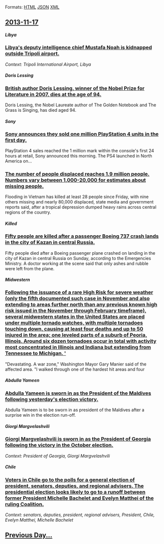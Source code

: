 
Formats: [HTML](2013/11/17/index.html)  [JSON](2013/11/17/index.json)  [XML](2013/11/17/index.xml)  

## [2013-11-17](/news/2013/11/17/index.md)

##### Libya
### [Libya's deputy intelligence chief Mustafa Noah is kidnapped outside Tripoli airport. ](/news/2013/11/17/libya-s-deputy-intelligence-chief-mustafa-noah-is-kidnapped-outside-tripoli-airport.md)
_Context: Tripoli International Airport, Libya_

##### Doris Lessing
### [British author Doris Lessing, winner of the Nobel Prize for Literature in 2007, dies at the age of 94. ](/news/2013/11/17/british-author-doris-lessing-winner-of-the-nobel-prize-for-literature-in-2007-dies-at-the-age-of-94.md)
Doris Lessing, the Nobel Laureate author of The Golden Notebook and The Grass is Singing, has died aged 94.

##### Sony
### [Sony announces they sold one million PlayStation 4 units in the first day. ](/news/2013/11/17/sony-announces-they-sold-one-million-playstation-4-units-in-the-first-day.md)
PlayStation 4 sales reached the 1 million mark within the console&#039;s first 24 hours at retail, Sony announced this morning. The PS4 launched in North America on...

##### 
### [The number of people displaced reaches 1.9 million people. Numbers vary between 1,000-20,000 for estimates about missing people. ](/news/2013/11/17/the-number-of-people-displaced-reaches-1-9-million-people-numbers-vary-between-1-000-20-000-for-estimates-about-missing-people.md)
Flooding in Vietnam has killed at least 28 people since Friday, with nine others missing and nearly 80,000 displaced, state media and government reports said, after a tropical depression dumped heavy rains across central regions of the country.

##### Killed
### [Fifty people are killed after a passenger Boeing 737 crash lands in the city of Kazan in central Russia. ](/news/2013/11/17/fifty-people-are-killed-after-a-passenger-boeing-737-crash-lands-in-the-city-of-kazan-in-central-russia.md)
Fifty people died after a Boeing passenger plane crashed on landing in the city of Kazan in central Russia on Sunday, according to the Emergencies Ministry. A doctor working at the scene said that only ashes and rubble were left from the plane.

##### Midwestern
### [Following the issuance of a rare High Risk for severe weather (only the fifth documented such case in November and also extending to areas further north than any previous known high risk issued in the November through February timeframe), several midwestern states in the United States are placed under multiple tornado watches, with multiple tornadoes touching down, causing at least four deaths and up to 50 injured in the area; one leveled parts of a suburb of Peoria, Illinois. Around six dozen tornadoes occur in total with activity most concentrated in Illinois and Indiana but extending from Tennessee to Michigan. '](/news/2013/11/17/following-the-issuance-of-a-rare-high-risk-for-severe-weather-only-the-fifth-documented-such-case-in-november-and-also-extending-to-areas-f.md)
&quot;Devastating. A war zone,&quot; Washington Mayor Gary Manier said of the affected area. &quot;I walked through one of the hardest hit areas and four

##### Abdulla Yameen
### [Abdulla Yameen is sworn in as the President of the Maldives following yesterday's election victory. ](/news/2013/11/17/abdulla-yameen-is-sworn-in-as-the-president-of-the-maldives-following-yesterday-s-election-victory.md)
Abdulla Yameen is to be sworn in as president of the Maldives after a surprise win in the election run-off.

##### Giorgi Margvelashvili
### [Giorgi Margvelashvili is sworn in as the President of Georgia following the victory in the October election. ](/news/2013/11/17/giorgi-margvelashvili-is-sworn-in-as-the-president-of-georgia-following-the-victory-in-the-october-election.md)
_Context: President of Georgia, Giorgi Margvelashvili_

##### Chile
### [Voters in Chile go to the polls for a general election of president, senators, deputies, and regional advisers. The presidential election looks likely to go to a runoff between former President Michelle Bachelet and Evelyn Matthei of the ruling Coalition. ](/news/2013/11/17/voters-in-chile-go-to-the-polls-for-a-general-election-of-president-senators-deputies-and-regional-advisers-the-presidential-election-lo.md)
_Context: senators, deputies, president, regional advisers, President, Chile, Evelyn Matthei, Michelle Bachelet_

## [Previous Day...](/news/2013/11/16/index.md)

